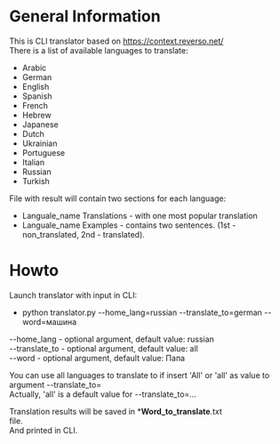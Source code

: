 # General Information
This is CLI translator based on https://context.reverso.net/   
There is a list of available languages to translate:
* Arabic
* German
* English
* Spanish
* French
* Hebrew
* Japanese
* Dutch
* Ukrainian
* Portuguese
* Italian
* Russian
* Turkish

File with result will contain two sections for each language:
* Languale_name Translations - with one most popular translation
* Languale_name Examples - contains two sentences. (1st - non_translated, 2nd - translated). 



# Howto
Launch translator with input in CLI:
* python translator.py --home_lang=russian --translate_to=german --word=машина

--home_lang - optional argument, default value: russian\
--translate_to - optional argument, default value: all\
--word - optional argument, default value: Папа

You can use all languages to translate to if insert 'All' or 'all' as value to argument --translate_to=\
Actually, 'all' is a default value for --translate_to=...

Translation results will be saved in 
\***Word_to_translate**.txt \
file.\
And printed in CLI.
